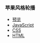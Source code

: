 
### 苹果风格轮播
- [预览](https://phoebe-choi.github.io/slides-demo/slides-demo-3/)
- [JavaScript](https://github.com/Phoebe-choi/slides-demo/blob/master/slides-demo-3/main.js)
- [CSS](https://github.com/Phoebe-choi/slides-demo/blob/master/slides-demo-3/style.css)
- [HTML](https://github.com/Phoebe-choi/slides-demo/blob/master/slides-demo-3/index.html) 
